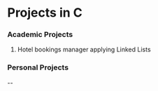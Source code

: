 # Projects in C

### Academic Projects
1. Hotel bookings manager applying Linked Lists

### Personal Projects
--

